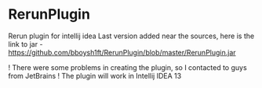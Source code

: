 RerunPlugin
===========

Rerun plugin for intellij idea
Last version added near the sources, here is the link to jar - https://github.com/bboysh1ft/RerunPlugin/blob/master/RerunPlugin.jar

! There were some problems in creating the plugin, so I contacted to guys from JetBrains
! The plugin will work in Intellij IDEA 13
